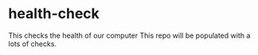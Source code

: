 # health-check
This checks the health of our computer
This repo will be populated with a lots of checks.
